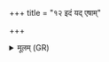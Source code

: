 +++
title = "१२ इदं यद् एषाम्"

+++
<details><summary>मूलम् (GR)</summary>

इदं यद् एषां मन  
एषां यानि मनांसि च ।  
सध्र्यग् इन्द्र तत् कृणु  
रथे पादाव् इवाहितौ ॥
</details>